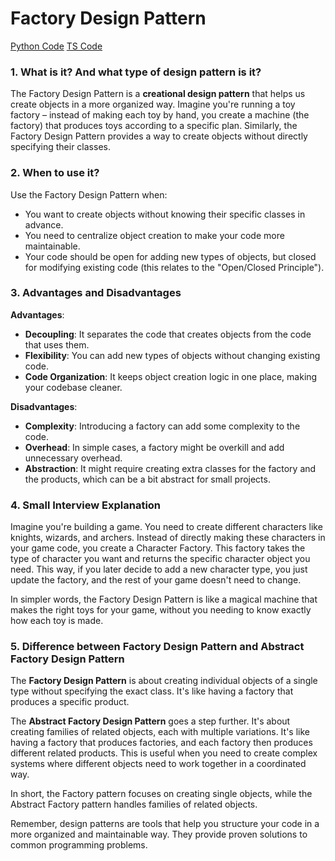 # Factory Design Pattern

[Python Code](https://github.com/Princeyadav05/low-level-system-design/blob/main/Design%20Patterns/Factory%20Pattern/factory.py)
[TS Code](https://github.com/Princeyadav05/low-level-system-design/blob/main/Design%20Patterns/Factory%20Pattern/factory.ts)


### 1. What is it? And what type of design pattern is it?
The Factory Design Pattern is a **creational design pattern** that helps us create objects in a more organized way. Imagine you're running a toy factory – instead of making each toy by hand, you create a machine (the factory) that produces toys according to a specific plan. Similarly, the Factory Design Pattern provides a way to create objects without directly specifying their classes.

### 2. When to use it?
Use the Factory Design Pattern when:

- You want to create objects without knowing their specific classes in advance.
- You need to centralize object creation to make your code more maintainable.
- Your code should be open for adding new types of objects, but closed for modifying existing code (this relates to the "Open/Closed Principle").

### 3. Advantages and Disadvantages
**Advantages**:
- **Decoupling**: It separates the code that creates objects from the code that uses them.
- **Flexibility**: You can add new types of objects without changing existing code.
- **Code Organization**: It keeps object creation logic in one place, making your codebase cleaner.

**Disadvantages**:
- **Complexity**: Introducing a factory can add some complexity to the code.
- **Overhead**: In simple cases, a factory might be overkill and add unnecessary overhead.
- **Abstraction**: It might require creating extra classes for the factory and the products, which can be a bit abstract for small projects.

### 4. Small Interview Explanation
Imagine you're building a game. You need to create different characters like knights, wizards, and archers. Instead of directly making these characters in your game code, you create a Character Factory. This factory takes the type of character you want and returns the specific character object you need. This way, if you later decide to add a new character type, you just update the factory, and the rest of your game doesn't need to change.

In simpler words, the Factory Design Pattern is like a magical machine that makes the right toys for your game, without you needing to know exactly how each toy is made.

### 5. Difference between Factory Design Pattern and Abstract Factory Design Pattern

The **Factory Design Pattern** is about creating individual objects of a single type without specifying the exact class. It's like having a factory that produces a specific product.

The **Abstract Factory Design Pattern** goes a step further. It's about creating families of related objects, each with multiple variations. It's like having a factory that produces factories, and each factory then produces different related products. This is useful when you need to create complex systems where different objects need to work together in a coordinated way.

In short, the Factory pattern focuses on creating single objects, while the Abstract Factory pattern handles families of related objects.

Remember, design patterns are tools that help you structure your code in a more organized and maintainable way. They provide proven solutions to common programming problems.
